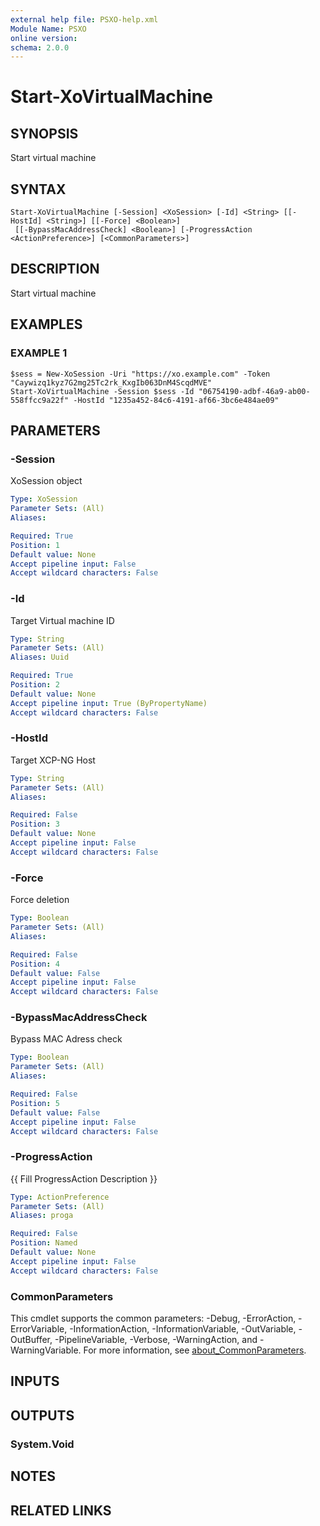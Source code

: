 ```yaml
---
external help file: PSXO-help.xml
Module Name: PSXO
online version:
schema: 2.0.0
---
```


# Start-XoVirtualMachine

## SYNOPSIS
Start virtual machine

## SYNTAX

```
Start-XoVirtualMachine [-Session] <XoSession> [-Id] <String> [[-HostId] <String>] [[-Force] <Boolean>]
 [[-BypassMacAddressCheck] <Boolean>] [-ProgressAction <ActionPreference>] [<CommonParameters>]
```

## DESCRIPTION
Start virtual machine

## EXAMPLES

### EXAMPLE 1
```
$sess = New-XoSession -Uri "https://xo.example.com" -Token "Caywizq1kyz7G2mg25Tc2rk_KxgIb063DnM4ScqdMVE"
Start-XoVirtualMachine -Session $sess -Id "06754190-adbf-46a9-ab00-558ffcc9a22f" -HostId "1235a452-84c6-4191-af66-3bc6e484ae09"
```

## PARAMETERS

### -Session
XoSession object

```yaml
Type: XoSession
Parameter Sets: (All)
Aliases:

Required: True
Position: 1
Default value: None
Accept pipeline input: False
Accept wildcard characters: False
```

### -Id
Target Virtual machine ID

```yaml
Type: String
Parameter Sets: (All)
Aliases: Uuid

Required: True
Position: 2
Default value: None
Accept pipeline input: True (ByPropertyName)
Accept wildcard characters: False
```

### -HostId
Target XCP-NG Host

```yaml
Type: String
Parameter Sets: (All)
Aliases:

Required: False
Position: 3
Default value: None
Accept pipeline input: False
Accept wildcard characters: False
```

### -Force
Force deletion

```yaml
Type: Boolean
Parameter Sets: (All)
Aliases:

Required: False
Position: 4
Default value: False
Accept pipeline input: False
Accept wildcard characters: False
```

### -BypassMacAddressCheck
Bypass MAC Adress check

```yaml
Type: Boolean
Parameter Sets: (All)
Aliases:

Required: False
Position: 5
Default value: False
Accept pipeline input: False
Accept wildcard characters: False
```

### -ProgressAction
{{ Fill ProgressAction Description }}

```yaml
Type: ActionPreference
Parameter Sets: (All)
Aliases: proga

Required: False
Position: Named
Default value: None
Accept pipeline input: False
Accept wildcard characters: False
```

### CommonParameters
This cmdlet supports the common parameters: -Debug, -ErrorAction, -ErrorVariable, -InformationAction, -InformationVariable, -OutVariable, -OutBuffer, -PipelineVariable, -Verbose, -WarningAction, and -WarningVariable. For more information, see [about_CommonParameters](http://go.microsoft.com/fwlink/?LinkID=113216).

## INPUTS

## OUTPUTS

### System.Void
## NOTES

## RELATED LINKS
